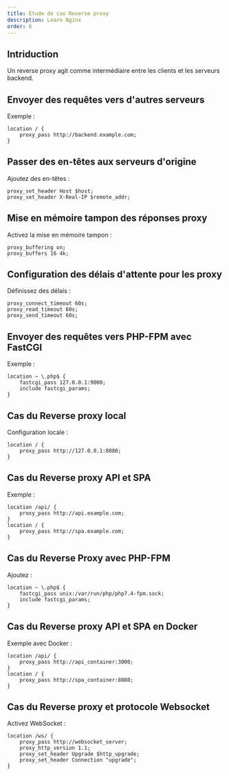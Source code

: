 ```yaml
---
title: Etude de cas Reverse proxy
description: Learn Nginx
order: 6
---
```


## Intriduction

Un reverse proxy agit comme intermédiaire entre les clients et les serveurs backend.

## Envoyer des requêtes vers d'autres serveurs

Exemple :
```nginx
location / {
    proxy_pass http://backend.example.com;
}
```

## Passer des en-têtes aux serveurs d'origine

Ajoutez des en-têtes :
```nginx
proxy_set_header Host $host;
proxy_set_header X-Real-IP $remote_addr;
```

## Mise en mémoire tampon des réponses proxy

Activez la mise en mémoire tampon :
```nginx
proxy_buffering on;
proxy_buffers 16 4k;
```

## Configuration des délais d'attente pour les proxy

Définissez des délais :
```nginx
proxy_connect_timeout 60s;
proxy_read_timeout 60s;
proxy_send_timeout 60s;
```

## Envoyer des requêtes vers PHP-FPM avec FastCGI

Exemple :
```nginx
location ~ \.php$ {
    fastcgi_pass 127.0.0.1:9000;
    include fastcgi_params;
}
```

## Cas du Reverse proxy local

Configuration locale :
```nginx
location / {
    proxy_pass http://127.0.0.1:8080;
}
```

## Cas du Reverse proxy API et SPA

Exemple :
```nginx
location /api/ {
    proxy_pass http://api.example.com;
}
location / {
    proxy_pass http://spa.example.com;
}
```

## Cas du Reverse Proxy avec PHP-FPM

Ajoutez :
```nginx
location ~ \.php$ {
    fastcgi_pass unix:/var/run/php/php7.4-fpm.sock;
    include fastcgi_params;
}
```

## Cas du Reverse proxy API et SPA en Docker

Exemple avec Docker :
```nginx
location /api/ {
    proxy_pass http://api_container:3000;
}
location / {
    proxy_pass http://spa_container:8080;
}
```

## Cas du Reverse proxy et protocole Websocket

Activez WebSocket :
```nginx
location /ws/ {
    proxy_pass http://websocket_server;
    proxy_http_version 1.1;
    proxy_set_header Upgrade $http_upgrade;
    proxy_set_header Connection "upgrade";
}
```




